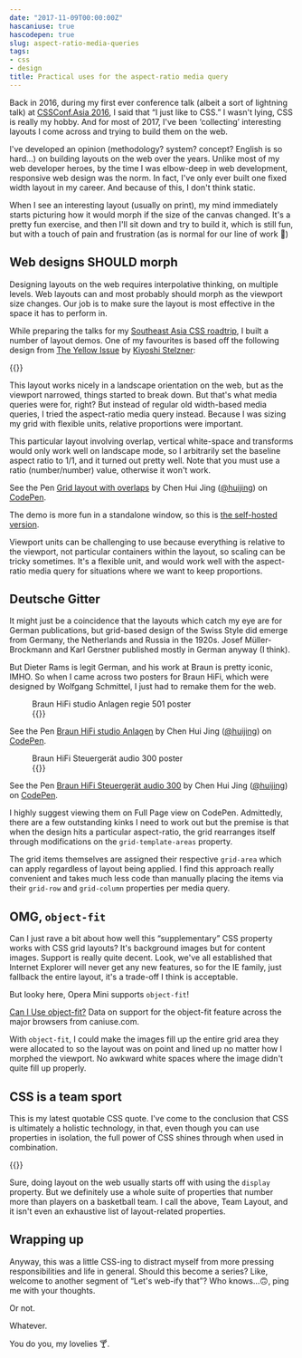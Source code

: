 ```yaml
---
date: "2017-11-09T00:00:00Z"
hascaniuse: true
hascodepen: true
slug: aspect-ratio-media-queries
tags:
- css
- design
title: Practical uses for the aspect-ratio media query
---
```

Back in 2016, during my first ever conference talk (albeit a sort of lightning talk) at [CSSConf.Asia 2016](https://2016.cssconf.asia/), I said that “I just like to CSS.” I wasn't lying, CSS is really my hobby. And for most of 2017, I've been ‘collecting’ interesting layouts I come across and trying to build them on the web.

I've developed an opinion (methodology? system? concept? English is so hard...) on building layouts on the web over the years. Unlike most of my web developer heroes, by the time I was elbow-deep in web development, responsive web design was the norm. In fact, I've only ever built one fixed width layout in my career. And because of this, I don't think static.

When I see an interesting layout (usually on print), my mind immediately starts picturing how it would morph if the size of the canvas changed. It's a pretty fun exercise, and then I'll sit down and try to build it, which is still fun, but with a touch of pain and frustration (as is normal for our line of work <span class="emoji" role="img" tabindex="0" aria-label="person shrugging">&#x1F937;</span>)

## Web designs SHOULD morph

Designing layouts on the web requires interpolative thinking, on multiple levels. Web layouts can and most probably should morph as the viewport size changes. Our job is to make sure the layout is most effective in the space it has to perform in.

While preparing the talks for my [Southeast Asia CSS roadtrip](/blog/talking-about-talking-css/), I built a number of layout demos. One of my favourites is based off the following design from [The Yellow Issue](http://kiyoshi.de/the-yellow-issue) by [Kiyoshi Stelzner](http://kiyoshi.de/):

{{<img4w filename="posts/aspect-ratio/yellow" filetype="jpg" alt="The Yellow Issue">}}

This layout works nicely in a landscape orientation on the web, but as the viewport narrowed, things started to break down. But that's what media queries were for, right? But instead of regular old width-based media queries, I tried the aspect-ratio media query instead. Because I was sizing my grid with flexible units, relative proportions were important.

This particular layout involving overlap, vertical white-space and transforms would only work well on landscape mode, so I arbitrarily set the baseline aspect ratio to 1/1, and it turned out pretty well. Note that you must use a ratio (number/number) value, otherwise it won't work.

<p data-height="441" data-theme-id="9162" data-slug-hash="PKOeQV" data-default-tab="result" data-user="huijing" data-embed-version="2" data-pen-title="Grid layout with overlaps" class="codepen">See the Pen <a href="https://codepen.io/huijing/pen/PKOeQV/">Grid layout with overlaps</a> by Chen Hui Jing (<a href="https://codepen.io/huijing">@huijing</a>) on <a href="https://codepen.io">CodePen</a>.</p>

The demo is more fun in a standalone window, so this is [the self-hosted version](/demos/grids-overlap-2/).

Viewport units can be challenging to use because everything is relative to the viewport, not particular containers within the layout, so scaling can be tricky sometimes. It's a flexible unit, and would work well with the aspect-ratio media query for situations where we want to keep proportions.

## Deutsche Gitter

It might just be a coincidence that the layouts which catch my eye are for German publications, but grid-based design of the Swiss Style did emerge from Germany, the Netherlands and Russia in the 1920s. Josef Müller-Brockmann and Karl Gerstner published mostly in German anyway (I think).

But Dieter Rams is legit German, and his work at Braun is pretty iconic, IMHO. So when I came across two posters for Braun HiFi, which were designed by Wolfgang Schmittel, I just had to remake them for the web.

<figure>
    <figcaption>Braun HiFi studio Anlagen regie 501 poster</figcaption>
    {{<img4w filename="posts/aspect-ratio/anlagen" filetype="jpg" alt="Braun HiFi studio Anlagen">}}
</figure>

<p data-height="464" data-theme-id="9162" data-slug-hash="xPEjWb" data-default-tab="css,result" data-user="huijing" data-embed-version="2" data-pen-title="Braun HiFi studio Anlagen" class="codepen">See the Pen <a href="https://codepen.io/huijing/pen/xPEjWb/">Braun HiFi studio Anlagen</a> by Chen Hui Jing (<a href="https://codepen.io/huijing">@huijing</a>) on <a href="https://codepen.io">CodePen</a>.</p>

<figure>
    <figcaption>Braun HiFi Steuergerät audio 300 poster</figcaption>
    {{<img4w filename="posts/aspect-ratio/steuergerat" filetype="jpg" alt="Braun HiFi Steuergerät audio 300">}}
</figure>

<p data-height="451" data-theme-id="9162" data-slug-hash="zPoGXw" data-default-tab="css,result" data-user="huijing" data-embed-version="2" data-pen-title="Braun HiFi Steuergerät audio 300" class="codepen">See the Pen <a href="https://codepen.io/huijing/pen/zPoGXw/">Braun HiFi Steuergerät audio 300</a> by Chen Hui Jing (<a href="https://codepen.io/huijing">@huijing</a>) on <a href="https://codepen.io">CodePen</a>.</p>

I highly suggest viewing them on Full Page view on CodePen. Admittedly, there are a few outstanding kinks I need to work out but the premise is that when the design hits a particular aspect-ratio, the grid rearranges itself through modifications on the `grid-template-areas` property.

The grid items themselves are assigned their respective `grid-area` which can apply regardless of layout being applied. I find this approach really convenient and takes much less code than manually placing the items via their <code>grid-row</code> and <code>grid-column</code> properties per media query.

## OMG, `object-fit`

Can I just rave a bit about how well this “supplementary” CSS property works with CSS grid layouts? It's background images but for content images. Support is really quite decent. Look, we've all established that Internet Explorer will never get any new features, so for the IE family, just fallback the entire layout, it's a trade-off I think is acceptable.

But looky here, Opera Mini supports `object-fit`!

<p class="ciu_embed" data-feature="object-fit" data-periods="future_1,current,past_1,past_2">
  <a href="http://caniuse.com/#feat=object-fit">Can I Use object-fit?</a> Data on support for the object-fit feature across the major browsers from caniuse.com.
</p>

With `object-fit`, I could make the images fill up the entire grid area they were allocated to so the layout was on point and lined up no matter how I morphed the viewport. No awkward white spaces where the image didn't quite fill up properly.

## CSS is a team sport

This is my latest quotable CSS quote. I've come to the conclusion that CSS is ultimately a holistic technology, in that, even though you can use properties in isolation, the full power of CSS shines through when used in combination.

{{<img4w filename="posts/aspect-ratio/team-layout" filetype="png" alt="Team Layout">}}

Sure, doing layout on the web usually starts off with using the `display` property. But we definitely use a whole suite of properties that number more than players on a basketball team. I call the above, Team Layout, and it isn't even an exhaustive list of layout-related properties.

## Wrapping up

Anyway, this was a little CSS-ing to distract myself from more pressing responsibilities and life in general. Should this become a series? Like, welcome to another segment of “Let's web-ify that”? Who knows...<span class="emoji" role="img" tabindex="0" aria-label="upside-down face">&#x1F643;</span>, ping me with your thoughts. 

Or not. 

Whatever.

You do you, my lovelies <span class="emoji" role="img" tabindex="0" aria-label="cocktail glass">&#x1F378;</span>.

